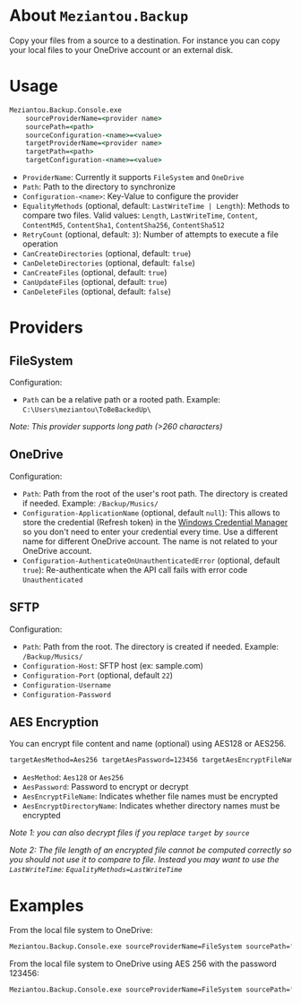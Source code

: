 # About `Meziantou.Backup`

Copy your files from a source to a destination.
For instance you can copy your local files to your OneDrive account or an external disk.

# Usage

```cmd
Meziantou.Backup.Console.exe
    sourceProviderName=<provider name>
    sourcePath=<path>
    sourceConfiguration-<name>=<value>
    targetProviderName=<provider name>
    targetPath=<path>
    targetConfiguration-<name>=<value>
```

- `ProviderName`: Currently it supports `FileSystem` and `OneDrive`
- `Path`: Path to the directory to synchronize
- `Configuration-<name>`: Key-Value to configure the provider
- `EqualityMethods` (optional, default: `LastWriteTime | Length`): Methods to compare two files. Valid values: `Length`, `LastWriteTime`, `Content`, `ContentMd5`, `ContentSha1`, `ContentSha256`, `ContentSha512`
- `RetryCount` (optional, default: `3`): Number of attempts to execute a file operation
- `CanCreateDirectories` (optional, default: `true`)
- `CanDeleteDirectories` (optional, default: `false`)
- `CanCreateFiles` (optional, default: `true`)
- `CanUpdateFiles` (optional, default: `true`)
- `CanDeleteFiles` (optional, default: `false`)

# Providers

## FileSystem

Configuration:

- `Path` can be a relative path or a rooted path. Example: `C:\Users\meziantou\ToBeBackedUp\`

*Note: This provider supports long path (>260 characters)*

## OneDrive

Configuration:

- `Path`: Path from the root of the user's root path. The directory is created if needed. Example: `/Backup/Musics/`
- `Configuration-ApplicationName` (optional, default `null`): This allows to store the credential (Refresh token) in the [Windows Credential Manager](http://windows.microsoft.com/en-us/windows7/what-is-credential-manager) so you don't need to enter your credential every time. Use a different name for different OneDrive account. The name is not related to your OneDrive account.
- `Configuration-AuthenticateOnUnauthenticatedError` (optional, default `true`): Re-authenticate when the API call fails with error code `Unauthenticated`

## SFTP

Configuration:
    
- `Path`: Path from the root. The directory is created if needed. Example: `/Backup/Musics/`
- `Configuration-Host`: SFTP host (ex: sample.com)
- `Configuration-Port` (optional, default `22`)
- `Configuration-Username`
- `Configuration-Password`

## AES Encryption

You can encrypt file content and name (optional) using AES128 or AES256.

```cmd
targetAesMethod=Aes256 targetAesPassword=123456 targetAesEncryptFileName=true targetAesEncryptDirectoryName=true
```

- `AesMethod`: `Aes128` or `Aes256`
- `AesPassword`: Password to encrypt or decrypt
- `AesEncryptFileName`: Indicates whether file names must be encrypted
- `AesEncryptDirectoryName`: Indicates whether directory names must be encrypted

*Note 1: you can also decrypt files if you replace `target` by `source`*

*Note 2: The file length of an encrypted file cannot be computed correctly so you should not use it to compare to file. Instead you may want to use the `LastWriteTime`: `EqualityMethods=LastWriteTime`*


# Examples

From the local file system to OneDrive:
```cmd
Meziantou.Backup.Console.exe sourceProviderName=FileSystem sourcePath="C:\Users\meziantou\ToBeBackedUp" targetProviderName=OneDrive targetPath="/Backup/meziantou/" targetConfiguration-ApplicationName="Meziantou.Backup.OneDrive.Meziantou"
```

From the local file system to OneDrive using AES 256 with the password 123456:
```cmd
Meziantou.Backup.Console.exe sourceProviderName=FileSystem sourcePath="C:\Users\meziantou\ToBeBackedUp" targetProviderName=OneDrive targetPath="/Backup/meziantou/" targetConfiguration-ApplicationName="Meziantou.Backup.OneDrive.Meziantou" sourceProviderName=FileSystem sourcePath="C:\Users\meziantou\Desktop\New folder" targetProviderName=FileSystem targetPath="C:\Users\meziantou\Desktop\New folder - Backup" targetAesMethod=Aes256 targetAesPassword=123456 targetAesEncryptFileName=true targetAesEncryptDirectoryName=true EqualityMethods=LastWriteTime
```



